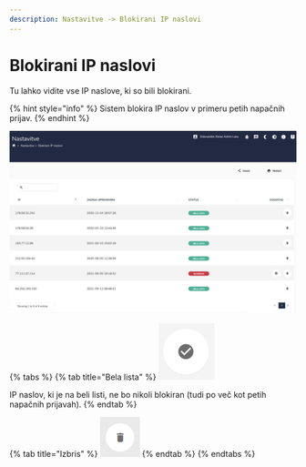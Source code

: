 ```yaml
---
description: Nastavitve -> Blokirani IP naslovi
---
```


# Blokirani IP naslovi

Tu lahko vidite vse IP naslove, ki so bili blokirani.

{% hint style="info" %}
Sistem blokira IP naslov v primeru petih napačnih prijav.
{% endhint %}

![](<../.gitbook/assets/image (97).png>)

{% tabs %}
{% tab title="Bela lista" %}
![Ikona za dodajanje IP naslova na belo listo.](<../.gitbook/assets/image (98).png>)

IP naslov, ki je na beli listi, ne bo nikoli blokiran (tudi po več kot petih napačnih prijavah).
{% endtab %}

{% tab title="Izbris" %}
![Ikona za izbris blokiranega IP naslova.](../.gitbook/assets/Knjiga_ikona_izbris.png)
{% endtab %}
{% endtabs %}
